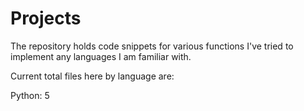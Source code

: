 # Projects

The repository holds code snippets for various functions I've tried to implement any languages I am familiar with. 


Current total files here by language are:

Python: 5
